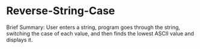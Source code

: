 # Reverse-String-Case
Brief Summary: User enters a string, program goes through the string, switching the case of each value, and then finds the lowest ASCII value and displays it.
